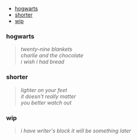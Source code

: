 * [hogwarts](#hogwarts)  
* [shorter][linked-baby]  
* [wip](#wip)

### hogwarts  
>_twenty-nine blankets_  
_charlie and the chocolate_  
_i wish i had bread_

### shorter
>_lighter on your feet_  
_it doesn't really matter_  
_you better watch out_

### wip
>_i have writer's block_
_it will be something later_


[linked-baby]: #shorter